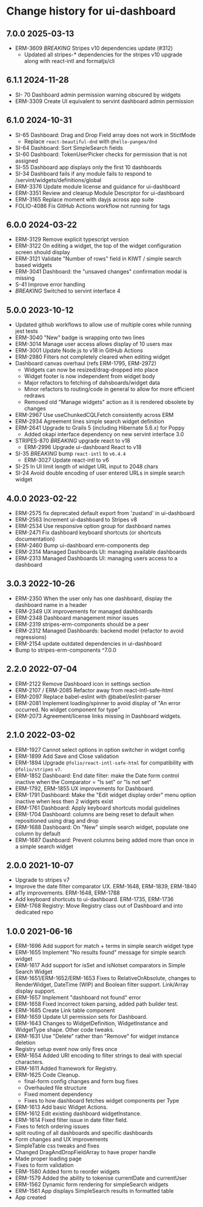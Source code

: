 # Change history for ui-dashboard

## 7.0.0 2025-03-13
* ERM-3609 *BREAKING* Stripes v10 dependencies update (#312)
  * Updated all stripes-* dependencies for the stripes v10 upgrade along with react-intl and formatjs/cli

## 6.1.1 2024-11-28
* SI- 70 Dashboard admin permission warning obscured by widgets
* ERM-3309 Create UI equivalent to servint dashboard admin permission

## 6.1.0 2024-10-31
* SI-65 Dashboard: Drag and Drop Field array does not work in StictMode
  * Replace `react-beautiful-dnd` with `@hello-pangea/dnd`
* SI-64 Dashboard: Sort SimpleSearch fields
* SI-60 Dashboard: TokenUserPicker checks for permission that is not assigned
* SI-55 Dashboard app displays only the first 10 dashboards
* SI-34 Dashboard fails if any module fails to respond to /servint/widgets/definitions/global
* ERM-3376 Update module license and guidance for ui-dashboard
* ERM-3351 Review and cleanup Module Descriptor for ui-dashboard
* ERM-3165 Replace moment with dayjs across app suite
* FOLIO-4086 Fix GitHub Actions workflow not running for tags

## 6.0.0 2024-03-22
* ERM-3129 Remove explicit typescript version
* ERM-3122 On editing a widget, the top of the widget configuration screen should display
* ERM-3121 Validate "Number of rows" field in KIWT / simple search based widgets
* ERM-3041 Dashboard: the "unsaved changes" confirmation modal is missing
* S-41 Improve error handling
* *BREAKING* Switched to servint interface 4

## 5.0.0 2023-10-12
  * Updated github workflows to allow use of multiple cores while running jest tests
  * ERM-3040 "New" badge is wrapping onto two lines
  * ERM-3014 Manage user access allows display of 10 users max
  * ERM-3001 Update Node.js to v18 in GitHub Actions
  * ERM-2980 Filters not completely cleared when editing widget
  * Dashboard canvas overhaul (refs ERM-1795, ERM-2972)
    * Widgets can now be resized/drag-dropped into place
    * Widget footer is now independent from widget body
    * Major refactors to fetching of dahsboards/widget data
    * Minor refactors to routing/code in general to allow for more efficient redraws
    * Removed old "Manage widgets" action as it is rendered obsolete by changes
  * ERM-2967 Use useChunkedCQLFetch consistently across ERM
  * ERM-2934 Agreement lines simple search widget definition
  * ERM-2641 Upgrade to Grails 5 (including Hibernate 5.6.x) for Poppy
    * Added okapi interface dependency on new servint interface 3.0
  * STRIPES-870 *BREAKING* upgrade react to v18
    * ERM-2996 Upgrade ui-dashboard React to v18
  * SI-35 *BREAKING* bump `react-intl` to `v6.4.4`
    * ERM-3027 Update react-intl to v6
  * SI-25 In UI limit length of widget URL input to 2048 chars
  * SI-24 Avoid double encoding of user entered URLs in simple search widget

## 4.0.0 2023-02-22
  * ERM-2575 fix deprecated default export from 'zustand' in ui-dashboard
  * ERM-2563 Increment ui-dashboard to Stripes v8
  * ERM-2534 Use responsive option group for dashboard names
  * ERM-2471 Fix dashboard keyboard shortcuts (or shortcuts documentation)
  * ERM-2460 Bump ui-dashboard erm-components dep
  * ERM-2314 Managed Dashboards UI: managing available dashboards
  * ERM-2313 Managed Dashboards UI: managing users access to a dashboard

## 3.0.3 2022-10-26
  * ERM-2350 When the user only has one dashboard, display the dashboard name in a header
  * ERM-2349 UX improvements for managed dashboards
  * ERM-2348 Dashboard management minor issues
  * ERM-2319 stripes-erm-components should be a peer
  * ERM-2312 Managed Dashboards: backend model (refactor to avoid regressions)
  * ERM-2154 update outdated dependencies in ui-dashboard
  * Bump to stripes-erm-components ^7.0.0

## 2.2.0 2022-07-04
  * ERM-2122 Remove Dashboard icon in settings section
  * ERM-2107 / ERM-2085 Refactor away from react-intl-safe-html
  * ERM-2097 Replace babel-eslint with @babel/eslint-parser
  * ERM-2081 Implement loading/spinner to avoid display of "An error occurred. No widget component for type"
  * ERM-2073 Agreement/license links missing in Dashboard widgets.

## 2.1.0 2022-03-02
  * ERM-1927 Cannot select options in option switcher in widget config
  * ERM-1899 Add Save and Close validation
  * ERM-1894 Upgrade `@folio/react-intl-safe-html` for compatibility with `@folio/stripes` `v7`.
  * ERM-1852 Dashboard: End date filter: make the Date form control inactive when the Comparator = "Is set" or "Is not set"
  * ERM-1792, ERM-1855 UX improvements for Dashboard.
  * ERM-1791 Dashboard: Make the "Edit widget display order" menu option inactive when less then 2 widgets exist
  * ERM-1761 Dashboard: Apply keyboard shortcuts modal guidelines
  * ERM-1704 Dashboard: columns are being reset to default when repositioned using drag and drop
  * ERM-1688 Dashboard: On "New" simple search widget, populate one column by default
  * ERM-1687 Dashboard: Prevent columns being added more than once in a simple search widget

## 2.0.0 2021-10-07
  * Upgrade to stripes v7
  * Improve the date filter comparator UX. ERM-1648, ERM-1839, ERM-1840
  * a11y improvements. ERM-1648, ERM-1788
  * Add keyboard shortcuts to ui-dashboard. ERM-1735, ERM-1736
  * ERM-1768 Registry: Move Registry class out of Dashboard and into dedicated repo

## 1.0.0 2021-06-16
  * ERM-1696 Add support for match + terms in simple search widget type
  * ERM-1655 Implement "No results found" message for simple search widget
  * ERM-1617 Add support for isSet and isNotset comparators in Simple Search Widget
  * ERM-1651/ERM-1652/ERM-1653 Fixes to RelativeOrAbsolute, changes to RenderWidget, DateTime (WIP) and Boolean filter support. Link/Array display support.
  * ERM-1657 Implement "dashboard not found" error
  * ERM-1658 Fixed incorrect token parsing, added path builder test.
  * ERM-1685 Create Link table component
  * ERM-1659 Update UI permission sets for Dashboard.
  * ERM-1643 Changes to WidgetDefinition, WidgetInstance and WidgetType shape. Other code tweaks.
  * ERM-1631 Use "Delete" rather than "Remove" for widget instance deletion
  * Registry setup event now only fires once
  * ERM-1654 Added URI encoding to filter strings to deal with special characters.
  * ERM-1611 Added framework for Registry.
  * ERM-1625 Code Cleanup.
    * final-form config changes and form bug fixes
    * Overhauled file structure
    * Fixed moment dependency
    * Fixes to how dashboard fetches widget components per Type
  * ERM-1613 Add basic Widget Actions.
  * ERM-1612 Edit existing dashboard widgetInstance.
  * ERM-1614 Fixed filter issue in date filter field.
  * Fixes to fetch ordering issues
  * split routing of all dashboards and specific dashboards
  * Form changes and UX improvements
  * SimpleTable css tweaks and fixes
  * Changed DragAndDropFieldArray to have proper handle
  * Made proper loading page
  * Fixes to form validation
  * ERM-1580 Added form to reorder widgets
  * ERM-1579 Added the ability to tokenise currentDate and currentUser
  * ERM-1562 Dynamic form rendering for simpleSearch widgets
  * ERM-1561 App displays SimpleSearch results in formatted table
  * App created
